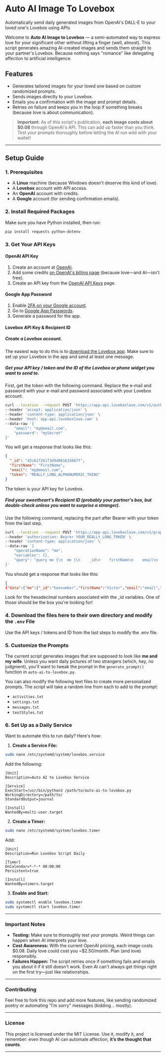 # Auto AI Image To Lovebox
Automatically send daily generated images from OpenAI's DALL-E to your loved one's Lovebox using APIs

Welcome to **Auto AI Image to Lovebox** — a semi-automated way to express love for your significant other without lifting a finger (well, almost). This script generates amazing AI-created images and sends them straight to your partner's Lovebox. Because nothing says "romance" like delegating affection to artificial intelligence.

## Features

- Generates tailored images for your loved one based on custom randomized prompts.
- Sends images directly to your Lovebox.
- Emails you a confirmation with the image and prompt details.
- Retries on failure and keeps you in the loop if something breaks (because love is about communication).

> **Important:** As of this script's publication, **each image costs about \$0.08** through OpenAI's API. This can add up faster than you think. Test your prompts thoroughly before letting the AI run wild with your wallet!

---

## Setup Guide

### 1. Prerequisites

- A **Linux** machine (because Windows doesn't deserve this kind of love).
- A **Lovebox** account with API access.
- An **OpenAI** account with credits.
- A **Google** account (for sending confirmation emails).

### 2. Install Required Packages

Make sure you have Python installed, then run:

```bash
pip install requests python-dotenv
```

### 3. Get Your API Keys

#### OpenAI API Key

1. Create an account at [OpenAI](https://openai.com/).
2. Add some credits [on OpenAI's billing page](https://platform.openai.com/settings/organization/billing/overview) (because love—and AI—isn't free).
3. Create an API key from the [OpenAI API Keys](https://platform.openai.com/settings/organization/api-keys) page.

#### Google App Password

1. Enable [2FA on your Google account](https://support.google.com/accounts/answer/185839?hl=en&ref_topic=2954345&sjid=12054959942831181503-NC).
2. Go to [Google App Passwords](https://myaccount.google.com/apppasswords).
3. Generate a password for the app.

#### Lovebox API Key & Recipient ID

##### Create a Lovebox account.
The easiest way to do this is to [download the Lovebox app](https://en.lovebox.love/pages/app). Make sure to set up your Lovebox in the app and send at least one message.

##### Get your API key / token and the ID of the Lovebox or phone widget you want to send to.
First, get the token with the following command. Replace the e-mail and password with your e-mail and password associated with your Lovebox account.

```bash
curl --location --request POST 'https://app-api.loveboxlove.com/v1/auth/loginWithPassword' \
--header 'accept: application/json' \
--header 'content-type: application/json' \
--header 'host: app-api.loveboxlove.com' \
--data-raw '{
    "email": "my@email.com",
    "password": "mySecret"
}'
```

You will get a response that looks like this:
```json
{
  "_id": "42c61f261f3d9d0016350b7f",
  "firstName": "FirstName",
  "email": "my@email.com",
  "token": "REALLY_LONG_ALPHANUMERIC_THING"
}
```
The token is your API key for Lovebox.

##### Find your sweetheart's **Recipient ID** (probably your partner's box, but double-check unless you want to surprise a stranger).
Use the following command, replacing the part after Bearer with your token from the last step.
```bash
curl --location --request POST 'https://app-api.loveboxlove.com/v1/graphql' \
--header 'authorization: Bearer YOUR_REALLY_LONG_TOKEN' \
--header 'content-type: application/json' \
--data-raw '{
    "operationName": "me",
    "variables": {},
    "query": "query me {\n  me {\n    _id\n    firstName\n    email\n    boxes {\n      _id\n      nickname\n      isAdmin\n      __typename\n    }\n    __typename\n  }\n}\n"
}'
```

You should get a response that looks like this:
```json
{
{"data":{"me":{"_id":"hexnumber","firstName":"Victor","email":"email","boxes":[{"_id":"SomeHexNumber","nickname":"Ericka","isAdmin":false,"__typename":"BoxSettings"},{"_id":"SomeHexNumber","nickname":"Your Widget","isAdmin":true,"__typename":"BoxSettings"},{"_id":"SomeHexNumber","nickname":"Ericka","isAdmin":false,"__typename":"BoxSettings"}],"__typename":"User"}}}
```
Look for the hexadecimal numbers associated with the _id variables. One of those should be the box you're looking for!

### 4. Download the files here to their own directory and modify the `.env` File

Use the API keys / tokens and ID from the last steps to modify the .env file.

### 5. Customize the Prompts

The current script generates images that are supposed to look like **me and my wife**. Unless you want daily pictures of two strangers (which, hey, no judgment), you'll want to tweak the prompt in the `generate_prompt()` function in `auto-ai-to-lovebox.py`.

You can also modify the following text files to create more personalized prompts. The script will take a random line from each to add to the prompt:

- `activities.txt`
- `settings.txt`
- `messages.txt`
- `textStyles.txt`

### 6. Set Up as a Daily Service

Want to automate this to run daily? Here's how:

1. **Create a Service File:**

```bash
sudo nano /etc/systemd/system/lovebox.service
```

Add the following:

```
[Unit]
Description=Auto AI to Lovebox Service

[Service]
ExecStart=/usr/bin/python3 /path/to/auto-ai-to-lovebox.py
WorkingDirectory=/path/to/
StandardOutput=journal

[Install]
WantedBy=multi-user.target
```

2. **Create a Timer:**

```bash
sudo nano /etc/systemd/system/lovebox.timer
```

Add:

```
[Unit]
Description=Run Lovebox Script Daily

[Timer]
OnCalendar=*-*-* 08:00:00
Persistent=true

[Install]
WantedBy=timers.target
```

3. **Enable and Start:**

```bash
sudo systemctl enable lovebox.timer
sudo systemctl start lovebox.timer
```

---

### Important Notes

- **Testing:** Make sure to thoroughly test your prompts. Weird things can happen when AI interprets your love.
- **Cost Awareness:** With the current OpenAI pricing, each image costs \$0.08. Daily love could cost you \~\$2.50/month. Plan (and love) responsibly.
- **Failures Happen:** The script retries once if something fails and emails you about it if it still doesn't work. Even AI can't always get things right on the first try—just like relationships.

---

### Contributing

Feel free to fork this repo and add more features, like sending randomized poetry or automating "I’m sorry" messages (kidding... mostly).

---

### License

This project is licensed under the MIT License. Use it, modify it, and remember: even though AI can automate affection, **it’s the thought that counts**. 

---



